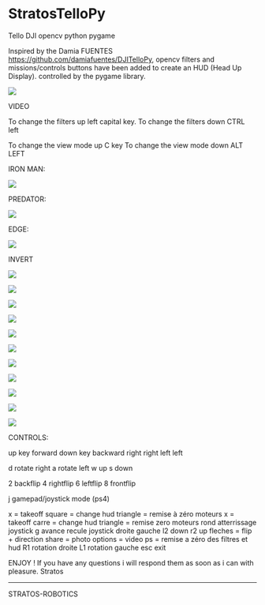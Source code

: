 # StratosTelloPy
Tello DJI opencv python pygame


Inspired by the Damia FUENTES https://github.com/damiafuentes/DJITelloPy, opencv filters and missions/controls buttons have been added to create an HUD (Head Up Display).
controlled by the pygame library.

![](screen/screen1.png)

VIDEO

To change the filters up left capital key. To change the filters down CTRL left

To change the view mode up C key To change the view mode down ALT LEFT

IRON MAN:

![](screen/screen2.png)

PREDATOR:

![](screen/screen3.png)

EDGE:

![](screen/screen4.png)

INVERT

![](screen/screen5.png)

![](screen/screen6.png)

![](screen/screen7.png)

![](screen/screen8.png)

![](screen/screen9.png)

![](screen/screen10.png)

![](screen/screen11.png)

![](screen/screen12.png)

![](screen/screen13.png)

![](screen/screen14.png)

![](screen/screen15.png)

CONTROLS:

up key forward down key backward right right left left

d rotate right a rotate left w up s down

2 backflip 4 rightflip 6 leftflip 8 frontflip

j gamepad/joystick mode (ps4)

x = takeoff
square = change hud
triangle = remise à zéro moteurs
x = takeoff
carre = change hud
triangle = remise zero moteurs
rond atterrissage
joystick g avance recule 
joystick droite gauche
l2 down
r2 up
fleches = flip + direction
share = photo
options = video
ps = remise a zéro des filtres et hud
R1 rotation droite
L1 rotation gauche
esc exit


ENJOY !
If you have any questions i will respond them as soon as i can with pleasure.
Stratos

----------------
STRATOS-ROBOTICS

